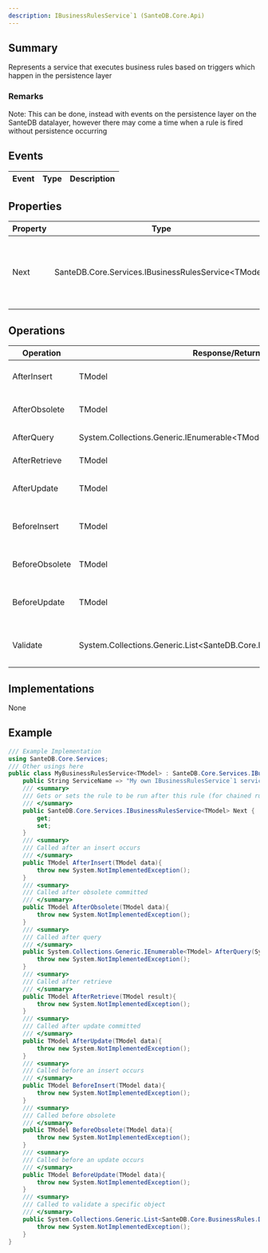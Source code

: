```yaml
---
description: IBusinessRulesService`1 (SanteDB.Core.Api)
---
```


## Summary
Represents a service that executes business rules based on triggers which happen in the persistence layer

### Remarks
Note: This can be done, instead with events on the persistence layer on the SanteDB datalayer, however there
            may come a time when a rule is fired without persistence occurring

## Events

|Event|Type|Description|
|-|-|-|

## Properties

|Property|Type|Access|Description|
|-|-|-|-|
|Next|SanteDB.Core.Services.IBusinessRulesService&lt;TModel>|RW|Gets or sets the rule to be run after this rule (for chained rules)|

## Operations

|Operation|Response/Return|Input/Parameter|Description|
|-|-|-|-|
|AfterInsert|TModel|data <small style='border:solid 1px #aaa'>TModel</small>|Called after an insert occurs|
|AfterObsolete|TModel|data <small style='border:solid 1px #aaa'>TModel</small>|Called after obsolete committed|
|AfterQuery|System.Collections.Generic.IEnumerable&lt;TModel>|results <small style='border:solid 1px #aaa'>System.Collections.Generic.IEnumerable<TModel></small>|Called after query|
|AfterRetrieve|TModel|result <small style='border:solid 1px #aaa'>TModel</small>|Called after retrieve|
|AfterUpdate|TModel|data <small style='border:solid 1px #aaa'>TModel</small>|Called after update committed|
|BeforeInsert|TModel|data <small style='border:solid 1px #aaa'>TModel</small>|Called before an insert occurs|
|BeforeObsolete|TModel|data <small style='border:solid 1px #aaa'>TModel</small>|Called before obsolete|
|BeforeUpdate|TModel|data <small style='border:solid 1px #aaa'>TModel</small>|Called before an update occurs|
|Validate|System.Collections.Generic.List&lt;SanteDB.Core.BusinessRules.DetectedIssue>|data <small style='border:solid 1px #aaa'>TModel</small>|Called to validate a specific object|

## Implementations

None

## Example
```csharp
/// Example Implementation
using SanteDB.Core.Services;
/// Other usings here
public class MyBusinessRulesService<TModel> : SanteDB.Core.Services.IBusinessRulesService<TModel> { 
	public String ServiceName => "My own IBusinessRulesService`1 service";
	/// <summary>
	/// Gets or sets the rule to be run after this rule (for chained rules)
	/// </summary>
	public SanteDB.Core.Services.IBusinessRulesService<TModel> Next {
		get;
		set;
	}
	/// <summary>
	/// Called after an insert occurs
	/// </summary>
	public TModel AfterInsert(TModel data){
		throw new System.NotImplementedException();
	}
	/// <summary>
	/// Called after obsolete committed
	/// </summary>
	public TModel AfterObsolete(TModel data){
		throw new System.NotImplementedException();
	}
	/// <summary>
	/// Called after query
	/// </summary>
	public System.Collections.Generic.IEnumerable<TModel> AfterQuery(System.Collections.Generic.IEnumerable<TModel> results){
		throw new System.NotImplementedException();
	}
	/// <summary>
	/// Called after retrieve
	/// </summary>
	public TModel AfterRetrieve(TModel result){
		throw new System.NotImplementedException();
	}
	/// <summary>
	/// Called after update committed
	/// </summary>
	public TModel AfterUpdate(TModel data){
		throw new System.NotImplementedException();
	}
	/// <summary>
	/// Called before an insert occurs
	/// </summary>
	public TModel BeforeInsert(TModel data){
		throw new System.NotImplementedException();
	}
	/// <summary>
	/// Called before obsolete
	/// </summary>
	public TModel BeforeObsolete(TModel data){
		throw new System.NotImplementedException();
	}
	/// <summary>
	/// Called before an update occurs
	/// </summary>
	public TModel BeforeUpdate(TModel data){
		throw new System.NotImplementedException();
	}
	/// <summary>
	/// Called to validate a specific object
	/// </summary>
	public System.Collections.Generic.List<SanteDB.Core.BusinessRules.DetectedIssue> Validate(TModel data){
		throw new System.NotImplementedException();
	}
}
```

